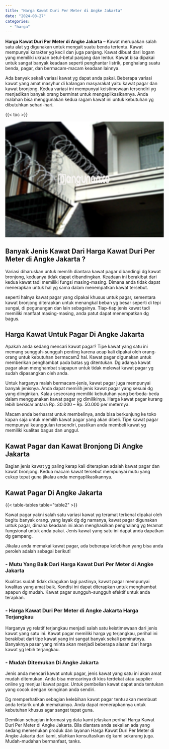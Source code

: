```yaml
---
title: "Harga Kawat Duri Per Meter di Angke Jakarta"
date: "2024-08-27"
categories: 
  - "harga"
---
```


**Harga Kawat Duri Per Meter di Angke Jakarta** – Kawat merupakan salah satu alat yg digunakan untuk mengait suatu benda tertentu. Kawat mempunyai karakter yg kecil dan juga panjang. Kawat dibuat dari logam yang memiliki ukruan betul-betul panjang dan lentur. Kawat bisa dipakai untuk sangat banyak keadaan seperti penghantar listrik, penghalang suatu benda, pagar, dan bermacam-macam keadaan lainnya.

Ada banyak sekali variasi kawat yg dapat anda pakai. Beberapa variasi kawat yang amat masyhur di kalangan masyarakat yaitu kawat pagar dan kawat bronjong. Kedua variasi ini mempunyai keistimewaan tersendiri yg menjadikan banyak orang berminat untuk mengaplikasikannya. Anda malahan bisa menggunakan kedua ragam kawat ini untuk kebutuhan yg dibutuhkan sehari-hari.

{{< toc >}}

![Harga Kawat Duri Per Meter di Angke Jakarta](/images/jual-kawat-murah29.png)

## Banyak Jenis Kawat Dari Harga Kawat Duri Per Meter di Angke Jakarta ?

Variasi diharuskan untuk memlih diantara kawat pagar dibandingi dg kawat bronjong, keduanya tidak dapat dibandingkan. Keadaan ini berakibat dari kedua kawat tadi memiliki fungsi masing-masing. Dimana anda tidak dapat menerapkan untuk hal yg sama dalam menempatkan kawat tersebut.

seperti halnya kawat pagar yang dipakai khusus untuk pagar, sementara kawat bronjong diterapkan untuk menangkal beban yg besar seperti di tepi sungai, di pegunungan dan lain sebagainya. Tiap-tiap jenis kawat tadi memiliki manfaat masing-masing, anda patut dapat menempatkan dg bagus.

## Harga Kawat Untuk Pagar Di Angke Jakarta

Apakah anda sedang mencari kawat pagar? Tipe kawat yang satu ini memang sungguh-sungguh penting karena acap kali dipakai oleh orang-orang untuk kebutuhan bermacam2 hal. Kawat pagar digunakan untuk memberikan penghambat pada batas yg ditentukan. Dg adanya kawat pagar akan menghambat siapapun untuk tidak melewat kawat pagar yg sudah dipasangkan oleh anda.

Untuk harganya malah bermacam-jenis, kawat pagar juga mempunyai banyak jenisnya. Anda dapat memilih jenis kawat pagar yang sesuai dg yang diinginkan. Kalau seseorang memiliki kebutuhan yang berbeda-beda dalam menggunakan kawat pagar yg dimilikinya. Harga kawat pagar kurang lebih berkisar antara Rp. 30.000 – Rp. 50.000 per meternya.

Macam anda berhasrat untuk membelinya, anda bisa berkunjung ke toko kapan saja untuk memilih kawat pagar yang akan dibeli. Tipe kawat pagar mempunyai keunggulan tersendiri, pastikan anda membeli kawat yg memiliki kualitas bagus dan unggul.

## Kawat Pagar dan Kawat Bronjong Di Angke Jakarta

Bagian jenis kawat yg paling kerap kali diterapkan adalah kawat pagar dan kawat bronjong. Kedua macam kawat tersebut mempunyai mutu yang cukup tepat guna jikalau anda mengaplikasikannya.

## Kawat Pagar Di Angke Jakarta

{{< table-tables table="table2" >}}

Kawat pagar yakni salah satu variasi kawat yg teramat terkenal dipakai oleh begitu banyak orang. yang layak dg dg namanya, kawat pagar digunakan untuk pagar, dimana keadaan ini akan menghasilkan penghalang yg teramat fungsional untuk anda pakai. Jenis kawat yang satu ini dapat anda dapatkan dg gampang.

Jikalau anda memakai kawat pagar, ada beberapa kelebihan yang bisa anda peroleh adalah sebagai berikut!

### \- Mutu Yang Baik Dari Harga Kawat Duri Per Meter di Angke Jakarta

Kualitas sudah tidak diragukan lagi pastinya, kawat pagar mempunyai kwalitas yang amat baik. Kondisi ini dapat diterapkan untuk menghambat apapun dg mudah. Kawat pagar sungguh-sungguh efektif untuk anda terapkan.

### \- Harga Kawat Duri Per Meter di Angke Jakarta Harga Terjangkau

Harganya yg relatif terjangkau menjadi salah satu keistimewaan dari jenis kawat yang satu ini. Kawat pagar memiliki harga yg terjangkau, perihal ini berakibat dari tipe kawat yang ini sangat banyak sekali peminatnya. Banyaknya pasar yang minta akan menjadi beberapa alasan dari harga kawat yg lebih terjangkau.

### \- Mudah Ditemukan Di Angke Jakarta

Jenis anda mencari kawat untuk pagar, jenis kawat yang satu ini akan amat mudah ditemukan. Anda bisa mencarinya di kios terdekat atau supplier online yg menjual kawat pagar. Untuk pembelian kawat dapat anda tentukan yang cocok dengan keinginan anda sendiri.

Dg memperhatikan sebagian kelebihan kawat pagar tentu akan membuat anda tertarik untuk memakainya. Anda dapat menerapkannya untuk kebutuhan khusus agar sangat tepat guna.

Demikian sebagian informasi yg data kami jelaskan perihal Harga Kawat Duri Per Meter di Angke Jakarta. Bila diantara anda sekalian ada yang sedang memerlukan produk dan layanan Harga Kawat Duri Per Meter di Angke Jakarta dari kami, silahkan konsultasikan dg kami sekarang juga. Mudah-mudahan bermanfaat, tanks.
